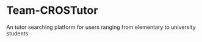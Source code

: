 # Team-CROSTutor
An tutor searching platform for users ranging from elementary to university students 
